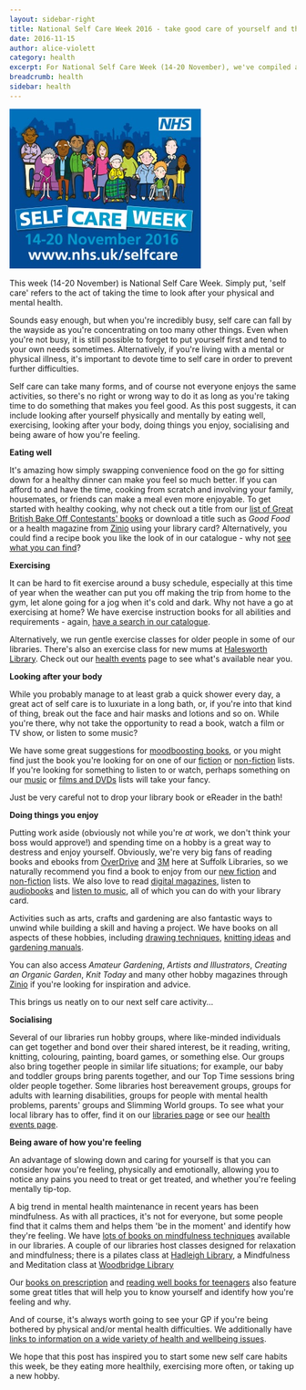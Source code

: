 ```yaml
---
layout: sidebar-right
title: National Self Care Week 2016 - take good care of yourself and those you care for with our resources
date: 2016-11-15
author: alice-violett
category: health
excerpt: For National Self Care Week (14-20 November), we've compiled a list of library resources that will help you look after yourself and those you care for.
breadcrumb: health
sidebar: health
---
```


![National Self Care Week logo](/images/featured/featured-national-selfcare-week.jpg)

This week (14-20 November) is National Self Care Week. Simply put, 'self care' refers to the act of taking the time to look after your physical and mental health.

Sounds easy enough, but when you're incredibly busy, self care can fall by the wayside as you're concentrating on too many other things. Even when you're not busy, it is still possible to forget to put yourself first and tend to your own needs sometimes. Alternatively, if you're living with a mental or physical illness, it's important to devote time to self care in order to prevent further difficulties.

Self care can take many forms, and of course not everyone enjoys the same activities, so there's no right or wrong way to do it as long as you're taking time to do something that makes you feel good. As this post suggests, it can include looking after yourself physically and mentally by eating well, exercising, looking after your body, doing things you enjoy, socialising and being aware of how you're feeling.

**Eating well**

It's amazing how simply swapping convenience food on the go for sitting down for a healthy dinner can make you feel so much better. If you can afford to and have the time, cooking from scratch and involving your family, housemates, or friends can make a meal even more enjoyable. To get started with healthy cooking, why not check out a title from our [list of Great British Bake Off Contestants' books](https://www.suffolklibraries.co.uk/blog/gbbo-contestants-books/) or download a title such as <cite>Good Food</cite> or a health magazine from [Zinio](/elibrary/zinio/) using your library card? Alternatively, you could find a recipe book you like the look of in our catalogue - why not [see what you can find](https://suffolk.spydus.co.uk/cgi-bin/spydus.exe/MSGTRN/OPAC/COMB?HOMEPRMS=COMBPARAMS)?

**Exercising**

It can be hard to fit exercise around a busy schedule, especially at this time of year when the weather can put you off making the trip from home to the gym, let alone going for a jog when it's cold and dark. Why not have a go at exercising at home? We have exercise instruction books for all abilities and requirements - again, [have a search in our catalogue](https://suffolk.spydus.co.uk/cgi-bin/spydus.exe/MSGTRN/OPAC/COMB?HOMEPRMS=COMBPARAMS).

Alternatively, we run gentle exercise classes for older people in some of our libraries. There's also an exercise class for new mums at [Halesworth Library](/libraries/halesworth-library). Check out our [health events](/health/events/) page to see what's available near you.

**Looking after your body**

While you probably manage to at least grab a quick shower every day, a great act of self care is to luxuriate in a long bath, or, if you're into that kind of thing, break out the face and hair masks and lotions and so on. While you're there, why not take the opportunity to read a book, watch a film or TV show, or listen to some music?

We have some great suggestions for [moodboosting books](/health/moodboosting-books-for-adults/), or you might find just the book you're looking for on one of our [fiction](/new-suggestions/fiction/) or [non-fiction](/new-suggestions/non-fiction) lists. If you're looking for something to listen to or watch, perhaps something on our [music](/new-suggestions/music) or [films and DVDs](/new-suggestions/films-dvds) lists will take your fancy.

Just be very careful not to drop your library book or eReader in the bath!

**Doing things you enjoy**

Putting work aside (obviously not while you're *at* work, we don't think your boss would approve!) and spending time on a hobby is a great way to destress and enjoy yourself. Obviously, we're very big fans of reading books and ebooks from [OverDrive](https://www.suffolklibraries.co.uk/elibrary/overdrive) and [3M](/elibrary/3m) here at Suffolk Libraries, so we naturally recommend you find a book to enjoy from our [new fiction](/new-suggestions/fiction/) and [non-fiction](/new-suggestions/non-fiction) lists. We also love to read [digital magazines](/elibrary/zinio/), listen to [audiobooks](/elibrary/borrowbox/) and [listen to music](/elibrary/freegal/), all of which you can do with your library card.

Activities such as arts, crafts and gardening are also fantastic ways to unwind while building a skill and having a project. We have books on all aspects of these hobbies, including [drawing techniques](https://suffolk.spydus.co.uk/cgi-bin/spydus.exe/WBTENQ/OPAC/BIBENQ/20142805/?SEL=BIBITMCNO:%20741.2), [knitting ideas](https://suffolk.spydus.co.uk/cgi-bin/spydus.exe/WBTENQ/OPAC/BIBENQ/20145697/?SEL=BIBITMCNO:%20746.4304) and [gardening manuals](https://suffolk.spydus.co.uk/cgi-bin/spydus.exe/WBTENQ/OPAC/BIBENQ/20146886/?SEL=BIBITMCNO:%20635.0484).

You can also access <cite>Amateur Gardening</cite>, <cite>Artists and Illustrators</cite>, <cite>Creating an Organic Garden</cite>, <cite>Knit Today</cite> and many other hobby magazines through [Zinio](/elibrary/zinio/) if you're looking for inspiration and advice.

This brings us neatly on to our next self care activity...

**Socialising**

Several of our libraries run hobby groups, where like-minded individuals can get together and bond over their shared interest, be it reading, writing, knitting, colouring, painting, board games, or something else. Our groups also bring together people in similar life situations; for example, our baby and toddler groups bring parents together, and our Top Time sessions bring older people together. Some libraries host bereavement groups, groups for adults with learning disabilities, groups for people with mental health problems, parents' groups and Slimming World groups. To see what your local library has to offer, find it on our [libraries page](/libraries/) or see our [health events page](https://www.suffolklibraries.co.uk/health/events/).

**Being aware of how you're feeling**

An advantage of slowing down and caring for yourself is that you can consider how you're feeling, physically and emotionally, allowing you to notice any pains you need to treat or get treated, and whether you're feeling mentally tip-top.

A big trend in mental health maintenance in recent years has been mindfulness. As with all practices, it's not for everyone, but some people find that it calms them and helps them 'be in the moment' and identify how they're feeling. We have [lots of books on mindfulness techniques](https://suffolk.spydus.co.uk/cgi-bin/spydus.exe/REFSET/OPAC/BIBENQ/20169736?REFINE_OPER=&QRY=BIBTYP%3A%20RDACONTENT_TXT&SQL=&QRYTEXT=Content%20Type%3A%20text) available in our libraries. A couple of our libraries host classes designed for relaxation and mindfulness; there is a pilates class at [Hadleigh Library](/libraries/hadleigh-library), a Mindfulness and Meditation class at [Woodbridge Library](https://www.suffolklibraries.co.uk/libraries/woodbridge-library)

Our [books on prescription](https://www.suffolklibraries.co.uk/health/books-on-prescription-self-help-reading/) and [reading well books for teenagers](https://www.suffolklibraries.co.uk/health/reading-well-for-young-people/) also feature some great titles that will help you to know yourself and identify how you're feeling and why.

And of course, it's always worth going to see your GP if you're being bothered by physical and/or mental health difficulties. We additionally have [links to information on a wide variety of health and wellbeing issues](https://www.suffolklibraries.co.uk/health/links/).

We hope that this post has inspired you to start some new self care habits this week, be they eating more healthily, exercising more often, or taking up a new hobby.
